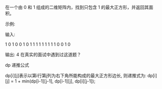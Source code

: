 在一个由 0 和 1 组成的二维矩阵内，找到只包含 1 的最大正方形，并返回其面积。

示例:

输入: 

1 0 1 0 0
1 0 1 1 1
1 1 1 1 1
1 0 0 1 0

输出: 4
在真实的面试中遇到过这道题？



dp
递推公式


dp[i][j]表示以第i行第j列为右下角所能构成的最大正方形边长, 则递推式为: 
dp[i][j] = 1 + min(dp[i-1][j-1], dp[i-1][j], dp[i][j-1]);
